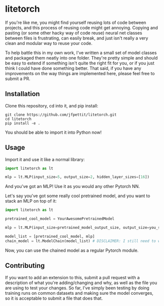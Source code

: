 # litetorch

If you're like me, you might find yourself reusing lots of code between projects, and this process of reusing code might get annoying. Copying and pasting (or some other hacky way of code reuse) neural net classes between files is frustrating, can easily break, and just isn't really a very clean and modular way to reuse your code. 

To help battle this in my own work, I've written a small set of model classes and packaged them neatly into one folder. They're pretty simple and should be easy to extend if something isn't quite the right fit for you, or if you just think I could have done something better. That said, if you have any improvements on the way things are implemented here, please feel free to submit a PR.

## Installation

Clone this repository, cd into it, and pip install:

```
git clone https://github.com/jfpettit/litetorch.git
cd litetorch
pip install -e .
```

You should be able to import it into Python now!

## Usage

Import it and use it like a normal library:

```python
import litetorch as lt

mlp = lt.MLP(input_size=5, output_size=2, hidden_layer_sizes=[16])
```

And you've got an MLP! Use it as you would any other Pytorch NN.

Let's say you've got some really cool pretrained model, and you want to stack an MLP on top of it:

```python
import litetorch as lt

pretrained_cool_model = YourAwesomePretrainedModel

mlp = lt.MLP(input_size=pretrained_model_output_size, output_size=you_set_this_to_your_problem, hidden_layer_sizes=[32, 16])  # or whatever hidden layer sizes you want

model_list = [pretrained_cool_model, mlp]
chain_model = lt.ModelChain(model_list) # DISCLAIMER: I still need to write code to handle recurrent nets in the ModelChain class, so only give it feedforward nets (MLPs, CNNs)
```

Now, you can use the chained model as a regular Pytorch module.

## Contributing

If you want to add an extension to this, submit a pull request with a description of what you're adding/changing and why, as well as the file you are using to test your changes. So far, I've simply been testing by doing training runs on common datasets and making sure the model converges, so it is acceptable to submit a file that does that.